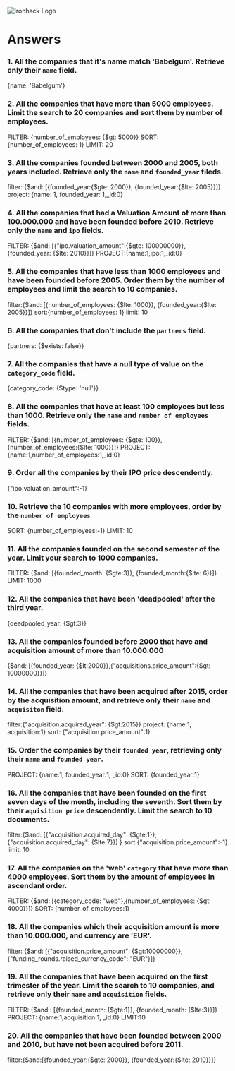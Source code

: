 ![Ironhack Logo](https://i.imgur.com/1QgrNNw.png)

# Answers

### 1. All the companies that it's name match 'Babelgum'. Retrieve only their `name` field.

{name: 'Babelgum'}

### 2. All the companies that have more than 5000 employees. Limit the search to 20 companies and sort them by **number of employees**.

FILTER: {number_of_employees: {\$gt: 5000}}
SORT: {number_of_employees: 1}
LIMIT: 20

### 3. All the companies founded between 2000 and 2005, both years included. Retrieve only the `name` and `founded_year` fileds.

filter: {$and: [{founded_year:{$gte: 2000}}, {founded_year:{\$lte: 2005}}]}
project: {name: 1, founded_year: 1,\_id:0}

### 4. All the companies that had a Valuation Amount of more than 100.000.000 and have been founded before 2010. Retrieve only the `name` and `ipo` fields.

FILTER: {$and: [{"ipo.valuation_amount":{$gte: 100000000}},{founded_year: {\$lte: 2010}}]}
PROJECT:{name:1,ipo:1,\_id:0}

### 5. All the companies that have less than 1000 employees and have been founded before 2005. Order them by the number of employees and limit the search to 10 companies.

filter:{$and: [{number_of_employees: {$lte: 1000}}, {founded_year:{\$lte: 2005}}]}
sort:{number_of_employees: 1}
limit: 10

### 6. All the companies that don't include the `partners` field.

{partners: {\$exists: false}}

### 7. All the companies that have a null type of value on the `category_code` field.

{category_code: {\$type: 'null'}}

### 8. All the companies that have at least 100 employees but less than 1000. Retrieve only the `name` and `number of employees` fields.

FILTER: {$and: [{number_of_employees: {$gte: 100}}, {number_of_employees:{\$lte: 1000}}]}
PROJECT: {name:1,number_of_employees:1,\_id:0}

### 9. Order all the companies by their IPO price descendently.

{"ipo.valuation_amount":-1}

### 10. Retrieve the 10 companies with more employees, order by the `number of employees`

SORT: {number_of_employees:-1}
LIMIT: 10

### 11. All the companies founded on the second semester of the year. Limit your search to 1000 companies.

FILTER: {$and: [{founded_month: {$gte:3}}, {founded_month:{\$lte: 6}}]}
LIMIT: 1000

### 12. All the companies that have been 'deadpooled' after the third year.

{deadpooled_year: {\$gt:3}}

### 13. All the companies founded before 2000 that have and acquisition amount of more than 10.000.000

{$and: [{founded_year: {$lt:2000}},{"acquisitions.price_amount":{\$gt: 10000000}}]}

### 14. All the companies that have been acquired after 2015, order by the acquisition amount, and retrieve only their `name` and `acquisiton` field.

filter:{"acquisition.acquired_year": {\$gt:2015}}
project: {name:1, acquisition:1}
sort: {"acquisition.price_amount":1}

### 15. Order the companies by their `founded year`, retrieving only their `name` and `founded year`.

PROJECT: {name:1, founded_year:1, \_id:0}
SORT: {founded_year:1}

### 16. All the companies that have been founded on the first seven days of the month, including the seventh. Sort them by their `aquisition price` descendently. Limit the search to 10 documents.

filter:{$and: [{"acquisition.acquired_day": {$gte:1}},{"acquisition.acquired_day": {\$lte:7}}] }
sort:{"acquisition.price_amount":-1}
limit: 10

### 17. All the companies on the 'web' `category` that have more than 4000 employees. Sort them by the amount of employees in ascendant order.

FILTER: {$and: [{category_code: "web"},{number_of_employees: {$gt: 4000}}]}
SORT: {number_of_employees:1}

### 18. All the companies which their acquisition amount is more than 10.000.000, and currency are 'EUR'.

filter: {$and: [{"acquisition.price_amount": {$gt:10000000}},{"funding_rounds.raised_currency_code": "EUR"}]}

### 19. All the companies that have been acquired on the first trimester of the year. Limit the search to 10 companies, and retrieve only their `name` and `acquisition` fields.

FILTER: {$and : [{founded_month: {$gte:1}}, {founded_month: {\$lte:3}}]}
PROJECT: {name:1,acquisition:1, \_id:0}
LIMIT:10

### 20. All the companies that have been founded between 2000 and 2010, but have not been acquired before 2011.

filter:{$and:[{founded_year:{$gte: 2000}}, {founded_year:{\$lte: 2010}}]}
